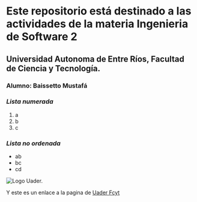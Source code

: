 # Este repositorio está destinado a las actividades de la materia Ingenieria de Software 2
## **Universidad Autonoma de Entre Ríos, Facultad de Ciencia y Tecnología.**
### Alumno: Baissetto Mustafá

### *Lista numerada*
1. a
2. b
3. c

### _Lista no ordenada_ 
* ab
* bc
* cd

![Logo Uader.](https://encrypted-tbn0.gstatic.com/images?q=tbn:ANd9GcSgSn8X40LZTOp7XOXXWwLc4_hz1ZSq4UOlUQ&s "este es el logo de uader.")

Y este es un enlace a la pagina de [Uader Fcyt](https://fcyt.uader.edu.ar/)
